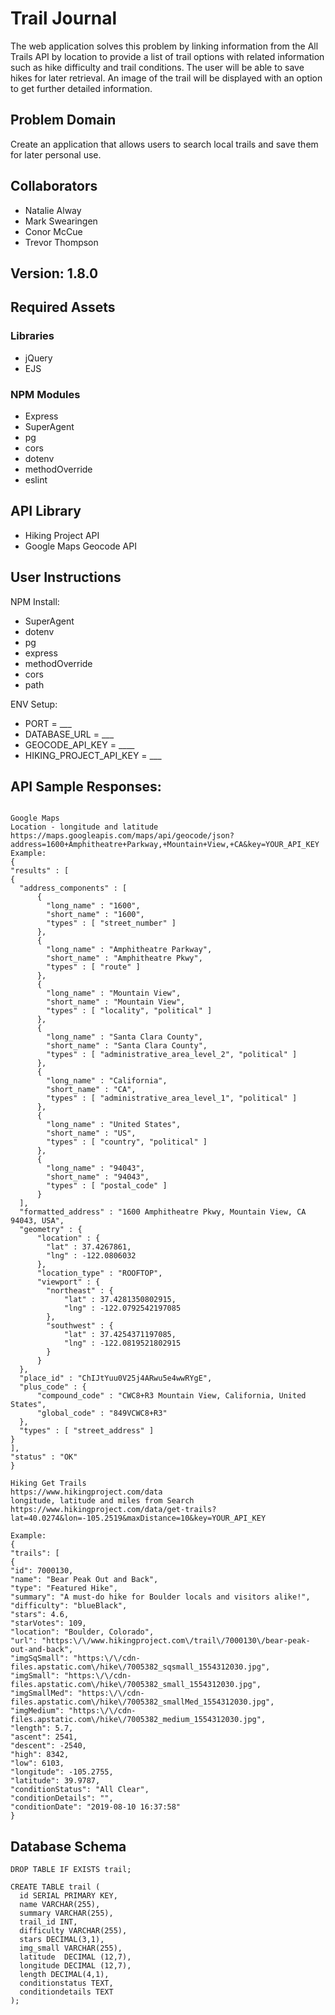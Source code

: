 # Trail Journal

The web application solves this problem by linking information from the All Trails API by location to provide a list of trail options with related information such as hike difficulty and trail conditions. The user will be able to save hikes for later retrieval. An image of the trail will be displayed with an option to get further detailed information.

## Problem Domain

Create an application that allows users to search local trails and save them for later personal use.

## Collaborators

- Natalie Alway
- Mark Swearingen
- Conor McCue
- Trevor Thompson

## Version: 1.8.0 

## Required Assets

### Libraries

- jQuery
- EJS

### NPM Modules

- Express
- SuperAgent
- pg
- cors
- dotenv
- methodOverride
- eslint

## API Library

- Hiking Project API
- Google Maps Geocode API

## User Instructions

NPM Install:

- SuperAgent
- dotenv
- pg
- express
- methodOverride
- cors
- path

ENV Setup:

* PORT = ___
* DATABASE_URL = ___
* GEOCODE_API_KEY = ____
* HIKING_PROJECT_API_KEY = ___

## API Sample Responses:
```

Google Maps
Location - longitude and latitude
https://maps.googleapis.com/maps/api/geocode/json?address=1600+Amphitheatre+Parkway,+Mountain+View,+CA&key=YOUR_API_KEY
Example:
{
"results" : [
{
  "address_components" : [
      {
        "long_name" : "1600",
        "short_name" : "1600",
        "types" : [ "street_number" ]
      },
      {
        "long_name" : "Amphitheatre Parkway",
        "short_name" : "Amphitheatre Pkwy",
        "types" : [ "route" ]
      },
      {
        "long_name" : "Mountain View",
        "short_name" : "Mountain View",
        "types" : [ "locality", "political" ]
      },
      {
        "long_name" : "Santa Clara County",
        "short_name" : "Santa Clara County",
        "types" : [ "administrative_area_level_2", "political" ]
      },
      {
        "long_name" : "California",
        "short_name" : "CA",
        "types" : [ "administrative_area_level_1", "political" ]
      },
      {
        "long_name" : "United States",
        "short_name" : "US",
        "types" : [ "country", "political" ]
      },
      {
        "long_name" : "94043",
        "short_name" : "94043",
        "types" : [ "postal_code" ]
      }
  ],
  "formatted_address" : "1600 Amphitheatre Pkwy, Mountain View, CA 94043, USA",
  "geometry" : {
      "location" : {
        "lat" : 37.4267861,
        "lng" : -122.0806032
      },
      "location_type" : "ROOFTOP",
      "viewport" : {
        "northeast" : {
            "lat" : 37.4281350802915,
            "lng" : -122.0792542197085
        },
        "southwest" : {
            "lat" : 37.4254371197085,
            "lng" : -122.0819521802915
        }
      }
  },
  "place_id" : "ChIJtYuu0V25j4ARwu5e4wwRYgE",
  "plus_code" : {
      "compound_code" : "CWC8+R3 Mountain View, California, United States",
      "global_code" : "849VCWC8+R3"
  },
  "types" : [ "street_address" ]
}
],
"status" : "OK"
}

Hiking Get Trails
https://www.hikingproject.com/data
longitude, latitude and miles from Search
https://www.hikingproject.com/data/get-trails?lat=40.0274&lon=-105.2519&maxDistance=10&key=YOUR_API_KEY

Example:
{
"trails": [
{
"id": 7000130,
"name": "Bear Peak Out and Back",
"type": "Featured Hike",
"summary": "A must-do hike for Boulder locals and visitors alike!",
"difficulty": "blueBlack",
"stars": 4.6,
"starVotes": 109,
"location": "Boulder, Colorado",
"url": "https:\/\/www.hikingproject.com\/trail\/7000130\/bear-peak-out-and-back",
"imgSqSmall": "https:\/\/cdn-files.apstatic.com\/hike\/7005382_sqsmall_1554312030.jpg",
"imgSmall": "https:\/\/cdn-files.apstatic.com\/hike\/7005382_small_1554312030.jpg",
"imgSmallMed": "https:\/\/cdn-files.apstatic.com\/hike\/7005382_smallMed_1554312030.jpg",
"imgMedium": "https:\/\/cdn-files.apstatic.com\/hike\/7005382_medium_1554312030.jpg",
"length": 5.7,
"ascent": 2541,
"descent": -2540,
"high": 8342,
"low": 6103,
"longitude": -105.2755,
"latitude": 39.9787,
"conditionStatus": "All Clear",
"conditionDetails": "",
"conditionDate": "2019-08-10 16:37:58"
}
```
## Database Schema

```
DROP TABLE IF EXISTS trail;

CREATE TABLE trail (
  id SERIAL PRIMARY KEY,
  name VARCHAR(255),
  summary VARCHAR(255),
  trail_id INT,
  difficulty VARCHAR(255),
  stars DECIMAL(3,1),
  img_small VARCHAR(255),
  latitude  DECIMAL (12,7),
  longitude DECIMAL (12,7),
  length DECIMAL(4,1),
  conditionstatus TEXT,
  conditiondetails TEXT
);
```
